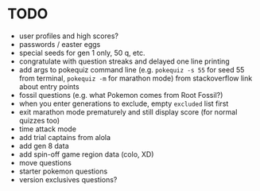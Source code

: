 # TODO

- user profiles and high scores?
- passwords / easter eggs
- special seeds for gen 1 only, 50 q, etc.
- congratulate with question streaks and delayed one line printing
- add args to pokequiz command line (e.g. `pokequiz -s 55` for seed 55 from terminal, `pokequiz -m` for marathon mode) from stackoverflow link about entry points
- fossil questions (e.g. what Pokemon comes from Root Fossil?)
- when you enter generations to exclude, empty `excluded` list first
- exit marathon mode prematurely and still display score (for normal quizzes too)
- time attack mode
- add trial captains from alola
- add gen 8 data
- add spin-off game region data (colo, XD)
- move questions
- starter pokemon questions
- version exclusives questions?
